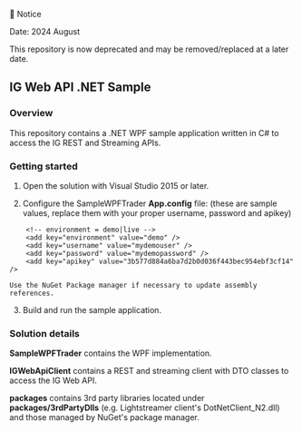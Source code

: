 🚧 Notice

Date: 2024 August

This repository is now deprecated and may be removed/replaced at a later date.

## IG Web API .NET Sample

### Overview
This repository contains a .NET WPF sample application written in C# to access the IG REST and Streaming APIs.

### Getting started
1) Open the solution with Visual Studio 2015 or later.

2) Configure the SampleWPFTrader **App.config** file:
(these are sample values, replace them with your proper username, password and apikey)
```
    <!-- environment = demo|live -->
    <add key="environment" value="demo" />
    <add key="username" value="mydemouser" />
    <add key="password" value="mydemopassword" />
    <add key="apikey" value="3b577d884a6ba7d2b0d036f443bec954ebf3cf14" />
```
    Use the NuGet Package manager if necessary to update assembly references.

3) Build and run the sample application.

### Solution details

**SampleWPFTrader** contains the WPF implementation.

**IGWebApiClient** contains a REST and streaming client with DTO classes to access the IG Web API.

**packages** contains 3rd party libraries located under **packages/3rdPartyDlls** (e.g. Lightstreamer client's DotNetClient_N2.dll) and those managed by NuGet's package manager.

